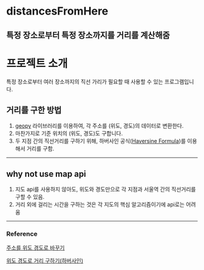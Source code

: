 # distancesFromHere
특정 장소로부터 특정 장소까지를 거리를 계산해줌
----

# 프로젝트 소개
특정 장소로부터 여러 장소까지의 직선 가리가 필요할 때 사용할 수 있는 프로그램입니다.

## 거리를 구한 방법

1. [geopy](https://geopy.readthedocs.io/en/stable/) 라이브러리를 이용하여, 각 주소를 (위도, 경도)의 데이터로 변환한다.
2. 마찬가지로 기준 위치의 (위도, 경도)도 구합니다.
3. 두 지점 간의 직선거리를 구하기 위해, 하버사인 공식([Haversine Formula](https://en.wikipedia.org/wiki/Haversine_formula))를 이용해서 거리를 구함. 

---

## why not use map api

1. 지도 api를 사용하지 않아도, 위도와 경도만으로 각 지점과 서울역 간의 직선거리를 구할 수 있음.
2. 거리 외에 걸리는 시간을 구하는 것은 각 지도의 핵심 알고리즘이기에 api로는 어려움

---

### Reference

[주소를 위도 경도로 바꾸기](https://wonhwa1.blogspot.com/2022/10/python-geopy.html)

[위도 경도로 거리 구하기(하버사인)](https://gaussian37.github.io/python-etc-%EC%9C%84%EB%8F%84,%EA%B2%BD%EB%8F%84-%EA%B0%84-%EA%B1%B0%EB%A6%AC/)
